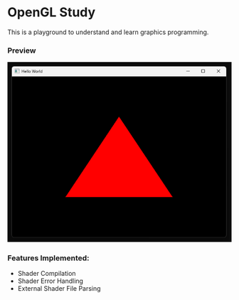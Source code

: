 # OpenGL Study
This is a playground to understand and learn graphics programming.

### Preview
![Preview.png](ReadMeImages%2FPreview.png)

### Features Implemented:
- Shader Compilation
- Shader Error Handling
- External Shader File Parsing

